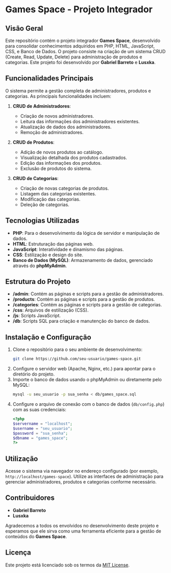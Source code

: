 # Games Space - Projeto Integrador

## Visão Geral
Este repositório contém o projeto integrador **Games Space**, desenvolvido para consolidar conhecimentos adquiridos em PHP, HTML, JavaScript, CSS, e Banco de Dados. O projeto consiste na criação de um sistema CRUD (Create, Read, Update, Delete) para administração de produtos e categorias. Este projeto foi desenvolvido por **Gabriel Barreto** e **Lusxka**.

## Funcionalidades Principais
O sistema permite a gestão completa de administradores, produtos e categorias. As principais funcionalidades incluem:

1. **CRUD de Administradores**: 
   - Criação de novos administradores.
   - Leitura das informações dos administradores existentes.
   - Atualização de dados dos administradores.
   - Remoção de administradores.

2. **CRUD de Produtos**:
   - Adição de novos produtos ao catálogo.
   - Visualização detalhada dos produtos cadastrados.
   - Edição das informações dos produtos.
   - Exclusão de produtos do sistema.

3. **CRUD de Categorias**:
   - Criação de novas categorias de produtos.
   - Listagem das categorias existentes.
   - Modificação das categorias.
   - Deleção de categorias.

## Tecnologias Utilizadas
- **PHP**: Para o desenvolvimento da lógica de servidor e manipulação de dados.
- **HTML**: Estruturação das páginas web.
- **JavaScript**: Interatividade e dinamismo das páginas.
- **CSS**: Estilização e design do site.
- **Banco de Dados (MySQL)**: Armazenamento de dados, gerenciado através do **phpMyAdmin**.

## Estrutura do Projeto
- **/admin**: Contém as páginas e scripts para a gestão de administradores.
- **/products**: Contém as páginas e scripts para a gestão de produtos.
- **/categories**: Contém as páginas e scripts para a gestão de categorias.
- **/css**: Arquivos de estilização (CSS).
- **/js**: Scripts JavaScript.
- **/db**: Scripts SQL para criação e manutenção do banco de dados.

## Instalação e Configuração
1. Clone o repositório para o seu ambiente de desenvolvimento:
   ```bash
   git clone https://github.com/seu-usuario/games-space.git
   ```
2. Configure o servidor web (Apache, Nginx, etc.) para apontar para o diretório do projeto.
3. Importe o banco de dados usando o phpMyAdmin ou diretamente pelo MySQL:
   ```bash
   mysql -u seu_usuario -p sua_senha < db/games_space.sql
   ```
4. Configure o arquivo de conexão com o banco de dados (`db/config.php`) com as suas credenciais:
   ```php
   <?php
   $servername = "localhost";
   $username = "seu_usuario";
   $password = "sua_senha";
   $dbname = "games_space";
   ?>
   ```

## Utilização
Acesse o sistema via navegador no endereço configurado (por exemplo, `http://localhost/games-space`). Utilize as interfaces de administração para gerenciar administradores, produtos e categorias conforme necessário.

## Contribuidores
- **Gabriel Barreto**
- **Lusxka**

Agradecemos a todos os envolvidos no desenvolvimento deste projeto e esperamos que ele sirva como uma ferramenta eficiente para a gestão de conteúdos do **Games Space**.

## Licença
Este projeto está licenciado sob os termos da [MIT License](LICENSE).
